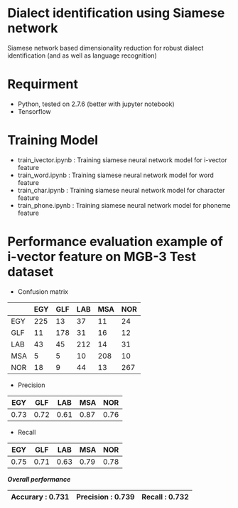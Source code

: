 # Dialect identification using Siamese network
Siamese network based dimensionality reduction for robust dialect identification (and as well as language recognition)

# Requirment
* Python, tested on 2.7.6 (better with jupyter notebook)
* Tensorflow

# Training Model
* train_ivector.ipynb : Training siamese neural network model for i-vector feature
* train_word.ipynb : Training siamese neural network model for word feature
* train_char.ipynb : Training siamese neural network model for character feature
* train_phone.ipynb : Training siamese neural network model for phoneme feature

# Performance evaluation example of i-vector feature on MGB-3 Test dataset

* Confusion matrix

| |EGY|GLF|LAB|MSA|NOR|
|-|-|-|-|-|-|
 |EGY|  225|   13|  37 |  11 |   24|
 |GLF|   11|  178|   31|   16|   12|
 |LAB|   43|   45|  212|   14|   31|
 |MSA|    5|    5|   10|  208|   10|
 |NOR|   18|    9|   44|   13|  267|

* Precision

|EGY|GLF|LAB|MSA|NOR|
|-|-|-|-|-|
|0.73|0.72|0.61|0.87|0.76|

* Recall

|EGY|GLF|LAB|MSA|NOR|
|-|-|-|-|-|
|0.75|0.71|0.63|0.79|0.78|

***Overall performance***

| Accurary  : 0.731| Precision : 0.739| Recall    : 0.732|
|-|-|-|



